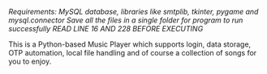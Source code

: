 *Requirements: MySQL database, libraries like smtplib, tkinter, pygame and mysql.connector*
*Save all the files in a single folder for program to run successfully*
*READ LINE 16 AND 228 BEFORE EXECUTING*

This is a Python-based Music Player which supports login, data storage, OTP automation, local file handling and of course a collection of songs for you to enjoy.
